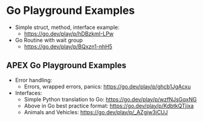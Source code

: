# Go Playground Examples
* Simple struct, method, interface example:
  * https://go.dev/play/p/hDBzkmI-LPw
* Go Routine with wait group
  * https://go.dev/play/p/BQxzn1-nhH5

## APEX Go Playground Examples
* Error handling:
  * Errors, wrapped errors, panics: https://go.dev/play/p/ghcb1JgAcxu
* Interfaces:
  * Simple Python translation to Go: https://go.dev/play/p/wzfNJsGqxNG
  * Above in Go best practice format: https://go.dev/play/p/KdbtkQTjixa
  * Animals and Vehicles: https://go.dev/play/p/_AZgjw3iCUJ

